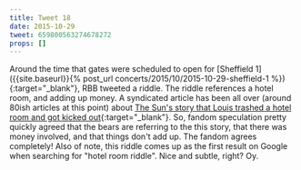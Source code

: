 ```yaml
---
title: Tweet 18
date: 2015-10-29
tweet: 659800563274678272
props: []
---
```

Around the time that gates were scheduled to open for [Sheffield 1]({{site.baseurl}}{% post_url concerts/2015/10/2015-10-29-sheffield-1 %}){:target="_blank"}, RBB tweeted a riddle. The riddle references a hotel room, and adding up money. A syndicated article has been all over (around 80ish articles at this point) about [The Sun's story that Louis trashed a hotel room and got kicked out](){:target="_blank"}. So, fandom speculation pretty quickly agreed that the bears are referring to the this story, that there was money involved, and that things don't add up. The fandom agrees completely! Also of note, this riddle comes up as the first result on Google when searching for "hotel room riddle". Nice and subtle, right? Oy.

